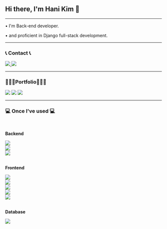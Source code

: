 ## Hi there, I'm Hani Kim 👋
<hr>
<p>• I'm Back-end developer. </p>
<p>• and proficient in Django full-stack development. </p>

<hr>

### 📞 Contact 📞
<a href="mailto:haeehani@gmail.com">
    <img src="https://img.shields.io/badge/Gmail-EA4335?style=for-the-badge&logo=Gmail&logoColor=white"> 
</a>
<a href="https://velog.io/@hanihoneykim">
    <img src="https://img.shields.io/badge/Velog-20C997?style=for-the-badge&logo=Velog&logoColor=white"> 
</a>

<hr>

### 👩🏻‍💻Portfolio👩🏻‍💻
<a>
    <img src="https://img.shields.io/badge/ArteeMarket-83B81A?style=for-the-badge#1A285F"> 
</a>
<a>
    <img src="https://img.shields.io/badge/Curpage-0099E5?style=for-the-badge#1A285F"> 
</a>
<a>
    <img src="https://img.shields.io/badge/Palette-FF61F6?style=for-the-badge#1A285F"> 
</a>

<hr>

### 💻 Once I've used 💻
<br>
<p><strong>Backend</strong></p>
<div style="display:flex; flex-direction:column; align-items:flex-start;">
     <img src="https://img.shields.io/badge/Python-3776AB?style=for-the-badge&logo=Python&logoColor=white">
    <img src="https://img.shields.io/badge/Django-092E20?style=for-the-badge&logo=Django&logoColor=white">
     <img src="https://img.shields.io/badge/Node.js-339933?style=for-the-badge&logo=Node.js&logoColor=white">
</div>
<br>

<p><strong>Frontend</strong></p>
<div style="display:flex; flex-direction:column; align-items:flex-start;">
     <img src="https://img.shields.io/badge/HTML-E34F26?style=for-the-badge&logo=HTML5&logoColor=white">
     <img src="https://img.shields.io/badge/CSS-1572B6?style=for-the-badge&logo=CSS3&logoColor=white">
     <img src="https://img.shields.io/badge/JavaScript-F7DF1E?style=for-the-badge&logo=JavaScript&logoColor=white">
     <img src="https://img.shields.io/badge/React-61DAFB?style=for-the-badge&logo=React&logoColor=white">
     <img src="https://img.shields.io/badge/TypeScript-3178C6?style=for-the-badge&logo=TypeScript&logoColor=white">
</div>
<br>

<p><strong>Database</strong></p>
<img src="https://img.shields.io/badge/MongoDB-47A248?style=for-the-badge&logo=MongoDB&logoColor=white">





    


